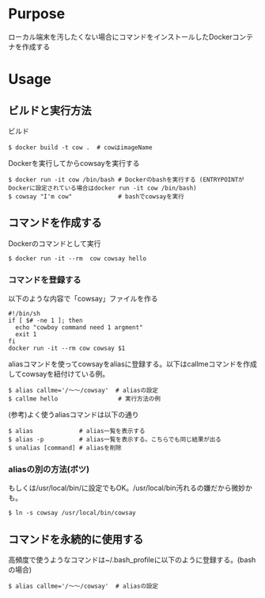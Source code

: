 # Purpose

ローカル端末を汚したくない場合にコマンドをインストールしたDockerコンテナを作成する

# Usage

## ビルドと実行方法

ビルド

```
$ docker build -t cow .  # cowはimageName
```

Dockerを実行してからcowsayを実行する
```
$ docker run -it cow /bin/bash # Dockerのbashを実行する (ENTRYPOINTがDockerに設定されている場合はdocker run -it cow /bin/bash)
$ cowsay "I'm cow"             # bashでcowsayを実行
```

## コマンドを作成する

Dockerのコマンドとして実行
```
$ docker run -it --rm  cow cowsay hello
```

### コマンドを登録する

以下のような内容で「cowsay」ファイルを作る
```
#!/bin/sh
if [ $# -ne 1 ]; then
  echo "cowboy command need 1 argment"
  exit 1
fi
docker run -it --rm cow cowsay $1
```

aliasコマンドを使ってcowsayをaliasに登録する。以下はcallmeコマンドを作成してcowsayを紐付けている例。
```
$ alias callme='/〜〜/cowsay'  # aliasの設定
$ callme hello                 # 実行方法の例
```

(参考)よく使うaliasコマンドは以下の通り
```
$ alias             # alias一覧を表示する
$ alias -p          # alias一覧を表示する。こちらでも同じ結果が出る
$ unalias [command] # aliasを削除
```

### aliasの別の方法(ボツ)

もしくは/usr/local/bin/に設定でもOK。/usr/local/bin汚れるの嫌だから微妙かも。

```
$ ln -s cowsay /usr/local/bin/cowsay
```

## コマンドを永続的に使用する

高頻度で使うようなコマンドは~/.bash_profileに以下のように登録する。(bashの場合)

```
$ alias callme='/〜〜/cowsay'  # aliasの設定
```
